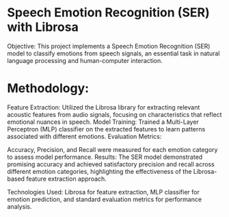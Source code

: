 # Speech Emotion Recognition (SER) with Librosa
Objective: This project implements a Speech Emotion Recognition (SER) model to classify emotions from speech signals, an essential task in natural language processing and human-computer interaction.

# Methodology:

Feature Extraction: Utilized the Librosa library for extracting relevant acoustic features from audio signals, focusing on characteristics that reflect emotional nuances in speech.
Model Training: Trained a Multi-Layer Perceptron (MLP) classifier on the extracted features to learn patterns associated with different emotions.
Evaluation Metrics:

Accuracy, Precision, and Recall were measured for each emotion category to assess model performance.
Results: The SER model demonstrated promising accuracy and achieved satisfactory precision and recall across different emotion categories, highlighting the effectiveness of the Librosa-based feature extraction approach.

Technologies Used: Librosa for feature extraction, MLP classifier for emotion prediction, and standard evaluation metrics for performance analysis.
